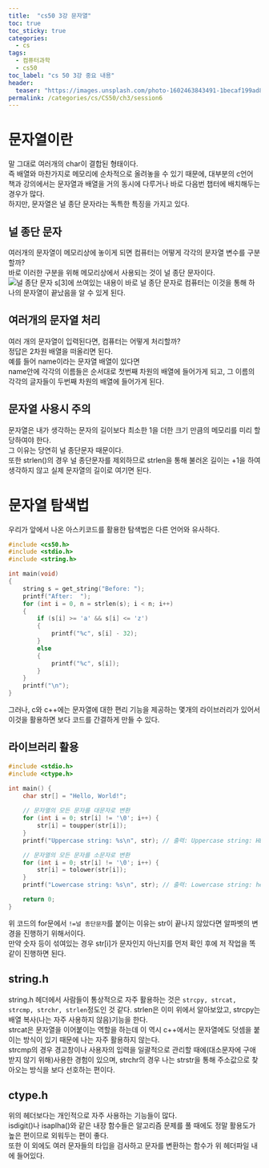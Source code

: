 ```yaml
---
title:  "cs50 3강 문자열"
toc: true
toc_sticky: true
categories:
  - cs
tags:
  - 컴퓨터과학
  - cs50
toc_label: "cs 50 3강 중요 내용"
header:
  teaser: "https://images.unsplash.com/photo-1602463843491-1becaf199ad8?q=80&w=2660&auto=format&fit=crop&ixlib=rb-4.0.3&ixid=M3wxMjA3fDB8MHxwaG90by1wYWdlfHx8fGVufDB8fHx8fA%3D%3D"
permalink: /categories/cs/CS50/ch3/session6
---
```

# 문자열이란
말 그대로 여러개의 char이 결합된 형태이다.<br>
즉 배열와 마찬가지로 메모리에 순차적으로 올려놓을 수 있기 때문에, 대부분의 c언어 책과 강의에서는 문자열과 배열을 거의 동시에 다루거나 바로 다음번 챕터에 배치해두는 경우가 많다.<br>
하지만, 문자열은 널 종단 문자라는 독특한 특징을 가지고 있다.
## 널 종단 문자
여러개의 문자열이 메모리상에 놓이게 되면 컴퓨터는 어떻게 각각의 문자열 변수를 구분할까?<br>
바로 이러한 구분을 위해 메모리상에서 사용되는 것이 널 종단 문자이다.<br>
![널 종단 문자](https://cs50.harvard.edu/x/2020/notes/2/memory_with_string.png)
s[3]에 쓰여있는 내용이 바로 널 종단 문자로 컴퓨터는 이것을 통해 하나의 문자열이 끝났음을 알 수 있게 된다.
## 여러개의 문자열 처리
여러 개의 문자열이 입력된다면, 컴퓨터는 어떻게 처리할까?<br>
정답은 2차원 배열을 떠올리면 된다.<br>
예를 들어 name이라는 문자열 배열이 있다면<br>
name안에 각각의 이름들은 순서대로 첫번째 차원의 배열에 들어가게 되고, 그 이름의 각각의 글자들이 두번째 차원의 배열에 들어가게 된다.
## 문자열 사용시 주의
문자열은 내가 생각하는 문자의 길이보다 최소한 1을 더한 크기 만큼의 메모리를 미리 할당하여야 한다.<br>
그 이유는 당연히 널 종단문자 때문이다.<br>
또한 strlen()의 경우 널 종단문자를 제외하므로 strlen을 통해 불러온 길이는 +1을 하여 생각하지 않고 실제 문자열의 길이로 여기면 된다.
# 문자열 탐색법
우리가 앞에서 나온 아스키코드를 활용한 탐색법은 다른 언어와 유사하다.

```c
#include <cs50.h>
#include <stdio.h>
#include <string.h>

int main(void)
{
    string s = get_string("Before: ");
    printf("After:  ");
    for (int i = 0, n = strlen(s); i < n; i++)
    {
        if (s[i] >= 'a' && s[i] <= 'z')
        {
            printf("%c", s[i] - 32);
        }
        else
        {
            printf("%c", s[i]);
        }
    }
    printf("\n");
}
```

그러나, c와 c++에는 문자열에 대한 편리 기능을 제공하는 몇개의 라이브러리가 있어서 이것을 활용하면 보다 코드를 간결하게 만들 수 있다.
## 라이브러리 활용

```c
#include <stdio.h>
#include <ctype.h>

int main() {
    char str[] = "Hello, World!";
    
    // 문자열의 모든 문자를 대문자로 변환
    for (int i = 0; str[i] != '\0'; i++) {
        str[i] = toupper(str[i]);
    }
    printf("Uppercase string: %s\n", str); // 출력: Uppercase string: HELLO, WORLD!

    // 문자열의 모든 문자를 소문자로 변환
    for (int i = 0; str[i] != '\0'; i++) {
        str[i] = tolower(str[i]);
    }
    printf("Lowercase string: %s\n", str); // 출력: Lowercase string: hello, world!

    return 0;
}
```
위 코드의 for문에서 `!=널 종단문자`를 붙이는 이유는 str이 끝나지 않았다면 알파벳의 변경을 진행하기 위해서이다.<br>
만약 숫자 등이 섞여있는 경우 str[i]가 문자인지 아닌지를 먼저 확인 후에 저 작업을 똑같이 진행하면 된다.
## string.h
string.h 헤더에서 사람들이 통상적으로 자주 활용하는 것은 `strcpy, strcat, strcmp, strchr, strlen`정도인 것 같다.
strlen은 이미 위에서 알아보았고, strcpy는 배열 복사(나는 자주 사용하지 않음)기능을 한다.<br>
strcat은 문자열을 이어붙이는 역할을 하는데 이 역시 c++에서는 문자열에도 덧셈을 붙이는 방식이 있기 때문에 나는 자주 활용하지 않는다.<br>
strcmp의 경우 경고창이나 사용자의 입력을 일괄적으로 관리할 때에(대소문자에 구애받지 않기 위해)사용한 경험이 있으며, strchr의 경우 나는 strstr을 통해 주소값으로 찾아오는 방식을 보다 선호하는 편이다.
## ctype.h
위의 헤더보다는 개인적으로 자주 사용하는 기능들이 많다.<br>
isdigit()나 isaplha()와 같은 내장 함수들은 알고리즘 문제를 풀 때에도 정말 활용도가 높은 편이므로 외워두는 편이 좋다.<br>
또한 이 외에도 여러 문자들의 타입을 검사하고 문자를 변환하는 함수가 위 헤더파일 내에 들어있다.
